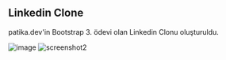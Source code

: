 ## Linkedin Clone

patika.dev'in Bootstrap 3. ödevi olan Linkedin Clonu oluşturuldu. 

![image](https://user-images.githubusercontent.com/105169509/216656875-482689e3-7136-4e69-b6b9-422e229f20aa.png)
![screenshot2](https://user-images.githubusercontent.com/105169509/216656332-84157338-d17a-4d53-934d-738980e639e0.png)
